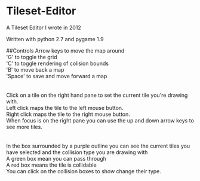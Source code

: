 # Tileset-Editor
A Tileset Editor I wrote in 2012

Written with python 2.7 and pygame 1.9

##Controls
  Arrow keys to move the map around <br />
  'G' to toggle the grid <br />
  'C' to toggle rendering of colision bounds <br />
  'B' to move back a map <br />
  'Space' to save and move forward a map <br />
  <br />
  <br />
  Click on a tile on the right hand pane to set the current tile you're drawing with. <br />
  Left click maps the tile to the left mouse button. <br />
  Right click maps the tile to the right mouse button. <br />
  When focus is on the right pane you can use the up and down arrow keys to see more tiles. <br />
  <br />
  <br /> 
  In the box surrounded by a purple outline you can see the current tiles you have selected and the collision type you are drawing with<br />
  A green box mean you can pass through <br />
  A red box means the tile is collidable <br />
  You can click on the collision boxes to show change their type.
  
  

